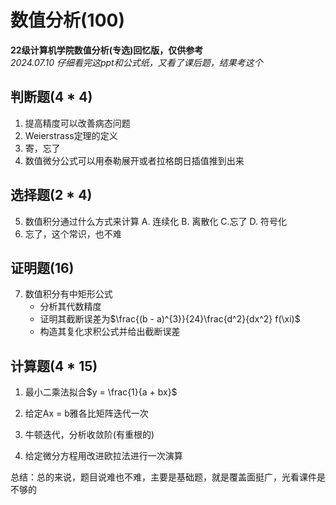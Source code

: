 # 数值分析(100) #

**22级计算机学院数值分析(专选)回忆版，仅供参考**  
*2024.07.10 仔细看完这ppt和公式纸，又看了课后题，结果考这个*    

## 判断题(4 * 4) ##
1. 提高精度可以改善病态问题
2. Weierstrass定理的定义
3. 寄，忘了
4. 数值微分公式可以用泰勒展开或者拉格朗日插值推到出来

## 选择题(2 * 4) ##
5. 数值积分通过什么方式来计算
A. 连续化  B. 离散化  C.忘了  D. 符号化
6. 忘了，这个常识，也不难

## 证明题(16) ##
7. 数值积分有中矩形公式
    - 分析其代数精度  
    - 证明其截断误差为$\frac{(b - a)^{3}}{24}\frac{d^2}{dx^2} f(\xi)$
    - 构造其复化求积公式并给出截断误差

## 计算题(4 * 15) ##
1. 最小二乘法拟合$y = \frac{1}{a + bx}$  

2. 给定Ax = b雅各比矩阵迭代一次

3. 牛顿迭代，分析收敛阶(有重根的)

4. 给定微分方程用改进欧拉法进行一次演算

总结：总的来说，题目说难也不难，主要是基础题，就是覆盖面挺广，光看课件是不够的